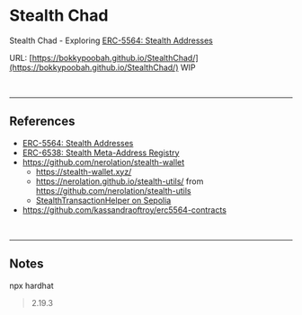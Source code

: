 # Stealth Chad
Stealth Chad - Exploring [ERC-5564: Stealth Addresses](https://eips.ethereum.org/EIPS/eip-5564)

URL: [https://bokkypoobah.github.io/StealthChad/](https://bokkypoobah.github.io/StealthChad/) WIP

<br />

---

## References

* [ERC-5564: Stealth Addresses](https://eips.ethereum.org/EIPS/eip-5564)
* [ERC-6538: Stealth Meta-Address Registry](https://eips.ethereum.org/EIPS/eip-6538)
* https://github.com/nerolation/stealth-wallet
  * https://stealth-wallet.xyz/
  * https://nerolation.github.io/stealth-utils/ from https://github.com/nerolation/stealth-utils
  * [StealthTransactionHelper on Sepolia](https://sepolia.etherscan.io/address/0x054Aa0E0b4C92142a583fDfa9369FF3558F8dea4#code)
* https://github.com/kassandraoftroy/erc5564-contracts

<br />

---

## Notes

npx hardhat
> 2.19.3
